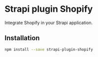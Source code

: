 # Strapi plugin Shopify

Integrate Shopify in your Strapi application.

## Installation

```bash
npm install --save strapi-plugin-shopify
```
